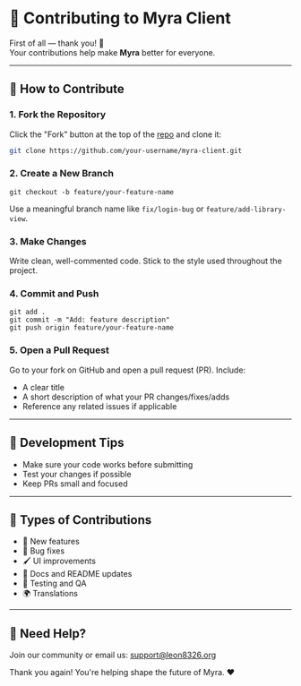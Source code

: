 # 🤝 Contributing to Myra Client

First of all — thank you! 🎉  
Your contributions help make **Myra** better for everyone.

---

## 🧰 How to Contribute

### 1. Fork the Repository
Click the "Fork" button at the top of the [repo](https://github.com/MyraPlatform/client) and clone it:

```bash
git clone https://github.com/your-username/myra-client.git
```
### 2. Create a New Branch
```
git checkout -b feature/your-feature-name
```
Use a meaningful branch name like `fix/login-bug` or `feature/add-library-view`.
### 3. Make Changes
Write clean, well-commented code. Stick to the style used throughout the project.
### 4. Commit and Push
```
git add .
git commit -m "Add: feature description"
git push origin feature/your-feature-name
```
### 5. Open a Pull Request
Go to your fork on GitHub and open a pull request (PR). Include:

- A clear title
- A short description of what your PR changes/fixes/adds
- Reference any related issues if applicable

---
## 🧪 Development Tips
- Make sure your code works before submitting
- Test your changes if possible
- Keep PRs small and focused

---
## 🧩 Types of Contributions
- 🚀 New features
- 🐛 Bug fixes
- 🖌️ UI improvements
- 📄 Docs and README updates
- 🧪 Testing and QA
- 🌍 Translations

---
## 💬 Need Help?
Join our community or email us: support@leon8326.org

Thank you again! You're helping shape the future of Myra. ❤️
